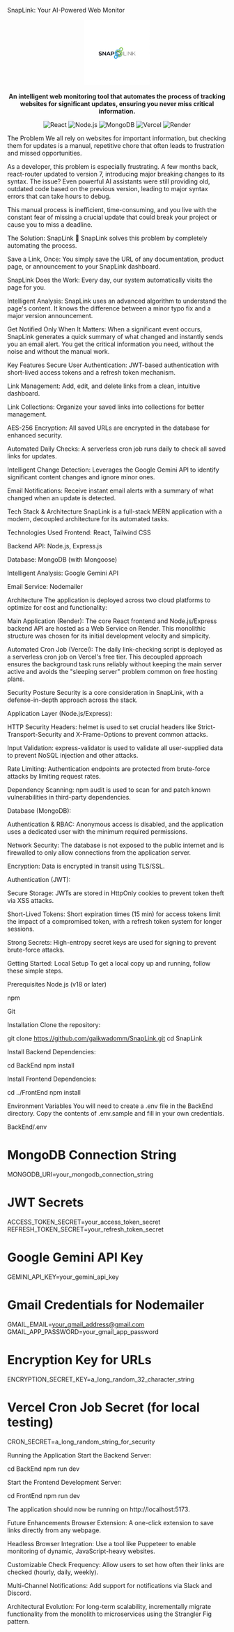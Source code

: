 SnapLink: Your AI-Powered Web Monitor
<p align="center">
<img src="./FrontEnd/SnapLinkLogo.png" alt="SnapLink Logo" width="150"/>
</p>

<p align="center">
<strong>An intelligent web monitoring tool that automates the process of tracking websites for significant updates, ensuring you never miss critical information.</strong>
</p>

<p align="center">
<img src="https://img.shields.io/badge/React-20232A?style=for-the-badge&logo=react&logoColor=61DAFB" alt="React">
<img src="https://img.shields.io/badge/Node.js-339933?style=for-the-badge&logo=nodedotjs&logoColor=white" alt="Node.js">
<img src="https://img.shields.io/badge/MongoDB-4EA94B?style=for-the-badge&logo=mongodb&logoColor=white" alt="MongoDB">
<img src="https://img.shields.io/badge/Vercel-000000?style=for-the-badge&logo=vercel&logoColor=white" alt="Vercel">
<img src="https://img.shields.io/badge/Render-46E3B7?style=for-the-badge&logo=render&logoColor=white" alt="Render">
</p>

The Problem
We all rely on websites for important information, but checking them for updates is a manual, repetitive chore that often leads to frustration and missed opportunities.

As a developer, this problem is especially frustrating. A few months back, react-router updated to version 7, introducing major breaking changes to its syntax. The issue? Even powerful AI assistants were still providing old, outdated code based on the previous version, leading to major syntax errors that can take hours to debug.

This manual process is inefficient, time-consuming, and you live with the constant fear of missing a crucial update that could break your project or cause you to miss a deadline.

The Solution: SnapLink 🚀
SnapLink solves this problem by completely automating the process.

Save a Link, Once: You simply save the URL of any documentation, product page, or announcement to your SnapLink dashboard.

SnapLink Does the Work: Every day, our system automatically visits the page for you.

Intelligent Analysis: SnapLink uses an advanced algorithm to understand the page's content. It knows the difference between a minor typo fix and a major version announcement.

Get Notified Only When It Matters: When a significant event occurs, SnapLink generates a quick summary of what changed and instantly sends you an email alert. You get the critical information you need, without the noise and without the manual work.

Key Features
Secure User Authentication: JWT-based authentication with short-lived access tokens and a refresh token mechanism.

Link Management: Add, edit, and delete links from a clean, intuitive dashboard.

Link Collections: Organize your saved links into collections for better management.

AES-256 Encryption: All saved URLs are encrypted in the database for enhanced security.

Automated Daily Checks: A serverless cron job runs daily to check all saved links for updates.

Intelligent Change Detection: Leverages the Google Gemini API to identify significant content changes and ignore minor ones.

Email Notifications: Receive instant email alerts with a summary of what changed when an update is detected.

Tech Stack & Architecture
SnapLink is a full-stack MERN application with a modern, decoupled architecture for its automated tasks.

Technologies Used
Frontend: React, Tailwind CSS

Backend API: Node.js, Express.js

Database: MongoDB (with Mongoose)

Intelligent Analysis: Google Gemini API

Email Service: Nodemailer

Architecture
The application is deployed across two cloud platforms to optimize for cost and functionality:

Main Application (Render): The core React frontend and Node.js/Express backend API are hosted as a Web Service on Render. This monolithic structure was chosen for its initial development velocity and simplicity.

Automated Cron Job (Vercel): The daily link-checking script is deployed as a serverless cron job on Vercel's free tier. This decoupled approach ensures the background task runs reliably without keeping the main server active and avoids the "sleeping server" problem common on free hosting plans.

Security Posture
Security is a core consideration in SnapLink, with a defense-in-depth approach across the stack.

Application Layer (Node.js/Express):

HTTP Security Headers: helmet is used to set crucial headers like Strict-Transport-Security and X-Frame-Options to prevent common attacks.

Input Validation: express-validator is used to validate all user-supplied data to prevent NoSQL injection and other attacks.

Rate Limiting: Authentication endpoints are protected from brute-force attacks by limiting request rates.

Dependency Scanning: npm audit is used to scan for and patch known vulnerabilities in third-party dependencies.

Database (MongoDB):

Authentication & RBAC: Anonymous access is disabled, and the application uses a dedicated user with the minimum required permissions.

Network Security: The database is not exposed to the public internet and is firewalled to only allow connections from the application server.

Encryption: Data is encrypted in transit using TLS/SSL.

Authentication (JWT):

Secure Storage: JWTs are stored in HttpOnly cookies to prevent token theft via XSS attacks.

Short-Lived Tokens: Short expiration times (15 min) for access tokens limit the impact of a compromised token, with a refresh token system for longer sessions.

Strong Secrets: High-entropy secret keys are used for signing to prevent brute-force attacks.

Getting Started: Local Setup
To get a local copy up and running, follow these simple steps.

Prerequisites
Node.js (v18 or later)

npm

Git

Installation
Clone the repository:

git clone https://github.com/gaikwadomm/SnapLink.git
cd SnapLink

Install Backend Dependencies:

cd BackEnd
npm install

Install Frontend Dependencies:

cd ../FrontEnd
npm install

Environment Variables
You will need to create a .env file in the BackEnd directory. Copy the contents of .env.sample and fill in your own credentials.

BackEnd/.env

# MongoDB Connection String
MONGODB_URI=your_mongodb_connection_string

# JWT Secrets
ACCESS_TOKEN_SECRET=your_access_token_secret
REFRESH_TOKEN_SECRET=your_refresh_token_secret

# Google Gemini API Key
GEMINI_API_KEY=your_gemini_api_key

# Gmail Credentials for Nodemailer
GMAIL_EMAIL=your_gmail_address@gmail.com
GMAIL_APP_PASSWORD=your_gmail_app_password

# Encryption Key for URLs
ENCRYPTION_SECRET_KEY=a_long_random_32_character_string

# Vercel Cron Job Secret (for local testing)
CRON_SECRET=a_long_random_string_for_security

Running the Application
Start the Backend Server:

cd BackEnd
npm run dev

Start the Frontend Development Server:

cd FrontEnd
npm run dev

The application should now be running on http://localhost:5173.

Future Enhancements
Browser Extension: A one-click extension to save links directly from any webpage.

Headless Browser Integration: Use a tool like Puppeteer to enable monitoring of dynamic, JavaScript-heavy websites.

Customizable Check Frequency: Allow users to set how often their links are checked (hourly, daily, weekly).

Multi-Channel Notifications: Add support for notifications via Slack and Discord.

Architectural Evolution: For long-term scalability, incrementally migrate functionality from the monolith to microservices using the Strangler Fig pattern.